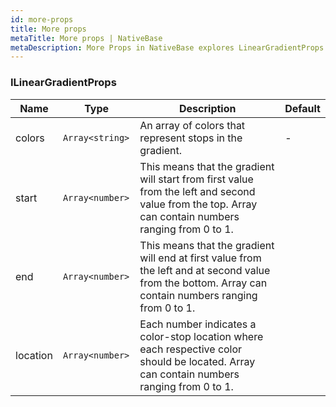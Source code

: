 ```yaml
---
id: more-props
title: More props
metaTitle: More props | NativeBase
metaDescription: More Props in NativeBase explores LinearGradientProps. Read this document for more information on the name, type, and description. 
---
```


### ILinearGradientProps

| Name     | Type             | Description                                                                                                                                            | Default |
| -------- | ---------------- | ------------------------------------------------------------------------------------------------------------------------------------------------------ | ------- |
| colors   | `Array<string>`  | An array of colors that represent stops in the gradient.                                                                                               | -       |
| start    | `Array<number>`  | This means that the gradient will start from first value from the left and second value from the top. Array can contain numbers ranging from 0 to 1.   |         |
| end      | `Array<number>`  | This means that the gradient will end at first value from the left and at second value from the bottom. Array can contain numbers ranging from 0 to 1. |         |
| location | `Array<number> ` | Each number indicates a color-stop location where each respective color should be located. Array can contain numbers ranging from 0 to 1.              |         |
